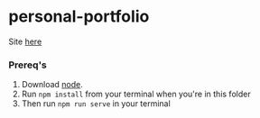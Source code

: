 # personal-portfolio

Site [here](sepp.surge.sh)


### Prereq's
1) Download [node](https://nodejs.org/en/download/).
2) Run `npm install` from your terminal when you're in this folder
3) Then run `npm run serve` in your terminal
